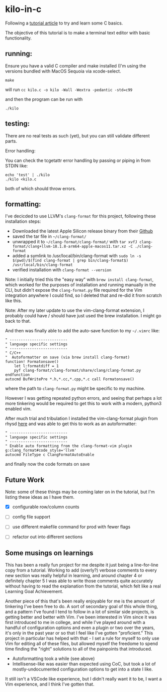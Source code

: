 # kilo-in-c
Following a [tutorial article](https://viewsourcecode.org/snaptoken/kilo/) to try and learn some C basics.

The objective of this tutorial is to make a terminal text editor with basic functionality.


## running:
Ensure you have a valid C compiler and make installed (I'm using the versions bundled with MacOS Sequoia via xcode-select.

```shell
make
```
will run `cc kilo.c -o kilo -Wall -Wextra -pedantic -std=c99`

and then the program can be run with 
```shell
./kilo
```

## testing:
There are no real tests as such (yet), but you can still validate different parts.

Error handling:

You can check the tcgetattr error handling by passing or piping in from STDIN like:
```shell
echo 'test' | ./kilo
./kilo <kilo.c
```
both of which should throw errors.


## formatting:
I've decicded to use LLVM's `clang-format` for this project, following these installation steps:
- Downloaded the latest Apple Silicon release binary from their [Github](https://github.com/llvm/llvm-project/releases/tag/llvmorg-18.1.8)
- saved the tar file in `~/clang-format/`
- unwrapped it to `~/clang-format/clang-format/` with `tar xvfJ clang-format/clang+llvm-18.1.8-arm64-apple-macos11.tar.xz -C ./clang-format`
- added a symlink to /usr/local/bin/clang-format with `sudo ln -s $(pwd)/$(find clang-format | grep bin/clang-format$) /usr/local/bin/clang-format`
- verified installation with `clang-format --version`

Note: I initially tried this the "easy way" with `brew install clang-format`, which worked for the purposes of installation and running manually in the CLI, but didn't expose the `clang-format.py` file required for the Vim integration anywhere I could find, so I deleted that and re-did it from scratch like this.

Note: After my later update to use the vim-clang-format extension, I probably could have / should have just used the brew installation. I might go back to that.

And then was finally able to add the auto-save function to my `~/.vimrc` like:
```vim
" --------------------------
" language specific settings
" --------------------------
" C/C++
"  Autoformatter on save (via brew install clang-format)
function! Formatonsave()
    let l:formatdiff = 1
    pyf clang-format/clang-format/share/clang/clang-format.py
endfunction
autocmd BufWritePre *.h,*.cc,*.cpp,*.c call Formatonsave()
```

where the path to `clang-format.py` might be specific to my machine.

However I was getting repeated python errors, and seeing that perhaps a lot more tinkering would be required to get this to work with a modern, python3 enabled vim. 

After much trial and tribulation I installed the vim-clang-format plugin from rhysd [here](https://github.com/rhysd/vim-clang-format/) and was able to get this to work as an autoformatter:

```vim
" --------------------------
" language specific settings
" --------------------------
" Enable auto formatting from the clang-format-vim plugin
g:clang_format#code_style='llvm'
autocmd FileType c ClangFormatAutoEnable
```

and finally now the code formats on save


## Future Work
Note: some of these things may be coming later on in the tutorial, but I'm listing these ideas as I have them.
- [x] configurable row/column counts
- [ ] config file support
- [ ] use different makefile command for prod with fewer flags 
- [ ] refactor out into different sections


## Some musings on learnings
This has been a really fun project for me despite it just being a line-for-line copy from a tutorial. Working to add (overly?) verbose comments to every new section was really helpful in learning, and around chapter 4 or definitely chapter 5 I was able to write those comments quite accurately without having to read the explanation from the tutorial, which felt like a real Learning Goal Achievement.

Another piece of this that's been really enjoyable for me is the amount of tinkering I've been free to do. A sort of secondary goal of this whole thing, and a pattern I've found I tend to follow in a lot of similar side projects, is getting better and better with Vim. I've been interested in Vim since it was first introduced to me in college, and while I've played around with a handful of configuration options and even a plugin or two over the years, it's only in the past year or so that I feel like I've gotten "proficient." 
This project in particular has helped with that - I set a rule for myself to only use Vim for editing all of these files, but allowed myself the freedome to spend time finding the "right" solutions to all of the painpoints that introduced.
- Autoformatting took a while (see above)
- Intellisense-like was easier than expected using CoC, but took a lot of mostly-undocumented configuration options to get into a state I like. 

It still isn't a VSCode like experience, but I didn't really want it to be, I want a Vim experience, and I think I've gotten that.















